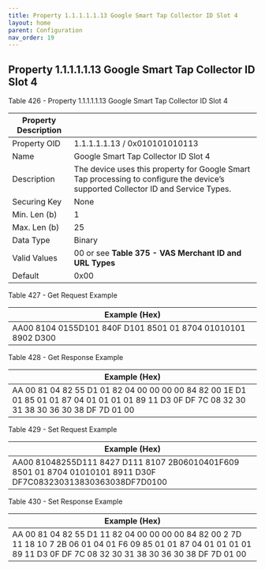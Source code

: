 ```yaml
---
title: Property 1.1.1.1.1.13 Google Smart Tap Collector ID Slot 4
layout: home
parent: Configuration
nav_order: 19
---
```


## Property 1.1.1.1.1.13 Google Smart Tap Collector ID Slot 4

Table 426 - Property 1.1.1.1.1.13 Google Smart Tap Collector ID Slot 4

| Property Description |  |
|----|----|
| Property OID | 1.1.1.1.1.13 / 0x010101010113 |
| Name | Google Smart Tap Collector ID Slot 4 |
| Description | The device uses this property for Google Smart Tap processing to configure the device’s supported Collector ID and Service Types. |
| Securing Key | None |
| Min. Len (b) | 1 |
| Max. Len (b) | 25 |
| Data Type | Binary |
| Valid Values | 00 or see **Table 375 - VAS Merchant ID and URL Types** |
| Default | 0x00 |

Table 427 - Get Request Example

| Example (Hex)                                                |
|--------------------------------------------------------------|
| AA00 8104 0155D101 840F D101 8501 01 8704 01010101 8902 D300 |

Table 428 - Get Response Example

| Example (Hex) |
|----|
| AA 00 81 04 82 55 D1 01 82 04 00 00 00 00 84 82 00 1E D1 01 85 01 01 87 04 01 01 01 01 89 11 D3 0F DF 7C 08 32 30 31 38 30 36 30 38 DF 7D 01 00 |

Table 429 - Set Request Example

| Example (Hex) |
|----|
| AA00 81048255D111 8427 D111 8107 2B06010401F609 8501 01 8704 01010101 8911 D30F DF7C083230313830363038DF7D0100 |

Table 430 - Set Response Example

| Example (Hex) |
|----|
| AA 00 81 04 82 55 D1 11 82 04 00 00 00 00 84 82 00 2 7D 11 18 10 7 2B 06 01 04 01 F6 09 85 01 01 87 04 01 01 01 01 89 11 D3 0F DF 7C 08 32 30 31 38 30 36 30 38 DF 7D 01 00 |

##